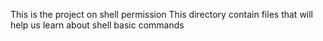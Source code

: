 This is the project on shell permission
This directory contain files that will help us learn about shell basic commands
